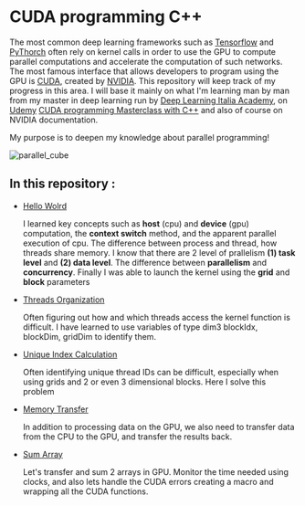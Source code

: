 # CUDA programming C++
 
The most common deep learning frameworks such as [Tensorflow](https://www.tensorflow.org/) and [PyThorch](https://pytorch.org/) often rely on kernel calls in order to use the GPU to compute parallel computations and accelerate the computation of such networks.
The most famous interface that allows developers to program using the GPU is [CUDA](https://it.wikipedia.org/wiki/CUDA), created by [NVIDIA](https://www.nvidia.com/it-it/).
This repository will keep track of my progress in this area.
I will base it mainly on what I'm learning man by man from my master in deep learning run by [Deep Learning Italia Academy](https://elearning.academy-dli.com/), on [Udemy](https://www.udemy.com/) [CUDA programming Masterclass with C++](https://www.udemy.com/course/cuda-programming-masterclass) and also of course on NVIDIA documentation.

My purpose is to deepen my knowledge about parallel programming!

![parallel_cube](https://developer-blogs.nvidia.com/wp-content/uploads/2012/10/CUDA_Cube_1K.jpg)

 
  
  
## In this repository :
 
- [Hello Wolrd](https://github.com/March-08/CUDA-programming/blob/main/hello_world/kernel.cu)
 
  I learned key concepts such as **host** (cpu) and **device** (gpu) computation, the **context switch** method, and the apparent parallel execution of cpu. The difference between process and thread, how threads share memory. I know that there are 2 level of prallelism **(1) task level** and **(2) data level**. The difference between **parallelism** and **concurrency**. Finally I was able to launch the kernel using the **grid** and **block** parameters
 
 - [Threads Organization](https://github.com/March-08/CUDA-programming/blob/main/thread_organization/kernel.cu)
  
   Often figuring out how and which threads access the kernel function is difficult. I have learned to use variables of type dim3 blockIdx, blockDim, gridDim to identify them. 

 - [Unique Index Calculation](https://github.com/March-08/CUDA-programming/blob/main/unique_index_calculation_using_threadIdx_blockIdx_blockDim/kernel.cu)
  
   Often identifying unique thread IDs can be difficult, especially when using grids and 2 or even 3 dimensional blocks. Here I solve this problem

- [Memory Transfer](https://github.com/March-08/CUDA-programming/blob/main/memory_transfer/kernel.cu)
  
  In addition to processing data on the GPU, we also need to transfer data from the CPU to the GPU, and transfer the results back.


- [Sum Array](https://github.com/March-08/CUDA-programming/tree/main/sum_array)
  
  Let's transfer and sum 2 arrays in GPU. Monitor the time needed using clocks, and also lets handle the CUDA errors creating a macro and wrapping all the CUDA functions.
